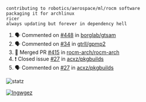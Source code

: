 ```
contributing to robotics/aerospace/ml/rocm software
packaging it for archlinux
ricer
always updating but forever in dependency hell
```

<!--START_SECTION:activity-->
1. 🗣 Commented on [#448](https://github.com//borglab/gtsam/issues/448) in [borglab/gtsam](https://github.com//borglab/gtsam)
2. 🗣 Commented on [#34](https://github.com//gtrll/gpmp2/issues/34) in [gtrll/gpmp2](https://github.com//gtrll/gpmp2)
3. 🎉 Merged PR [#415](https://github.com//rocm-arch/rocm-arch/pull/415) in [rocm-arch/rocm-arch](https://github.com//rocm-arch/rocm-arch)
4. ❗️ Closed issue [#27](https://github.com//acxz/pkgbuilds/issues/27) in [acxz/pkgbuilds](https://github.com//acxz/pkgbuilds)
5. 🗣 Commented on [#27](https://github.com//acxz/pkgbuilds/issues/27) in [acxz/pkgbuilds](https://github.com//acxz/pkgbuilds)
<!--END_SECTION:activity-->


![statz](https://github-readme-stats.vercel.app/api?username=acxz&include_all_commits=true&show_icons=true)

[![lngwgez](https://github-readme-stats.vercel.app/api/top-langs/?username=acxz&layout=compact)](https://github.com/acxz/github-readme-stats)


<!--
**acxz/acxz** is a ✨ _special_ ✨ repository because its `README.md` (this file) appears on your GitHub profile.

Here are some ideas to get you started:

- 🔭 I’m currently working on ...
- 🌱 I’m currently learning ...
- 👯 I’m looking to collaborate on ...
- 🤔 I’m looking for help with ...
- 💬 Ask me about ...
- 📫 How to reach me: ...
- 😄 Pronouns: ...
- ⚡ Fun fact: ...
-->
